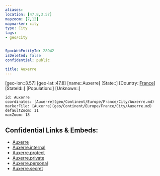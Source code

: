```yaml
---
aliases: 
location: [47.8,3.57]
mapzoom: [7,12] 
mapmarker: city 
type: City
tags:
- geo/City


SpocWebEntityId: 28942
isDeleted: false
confidential: public

title: Auxerre
---
```

[geo-lon::3.57]
[geo-lat::47.8]
[name::Auxerre]
[State::]
[Country::[France](geo/Continent/Europe/France.md)]
[StateId::]
[Population::]
[Unknown::]


```leaflet
id: Auxerre
coordinates: [Auxerre](geo/Continent/Europe/France/City/Auxerre.md)
markerFile: [Auxerre](geo/Continent/Europe/France/City/Auxerre.md)
defaultZoom: 11 
maxZoom: 18
```


## Confidential Links & Embeds: 
- [Auxerre](../../../../../../_public/geo/Continent/Europe/France/City/Auxerre.md) 
- [Auxerre.internal](../../../../../../_internal/geo/Continent/Europe/France/City/Auxerre.internal.md) 
- [Auxerre.protect](../../../../../../_protect/geo/Continent/Europe/France/City/Auxerre.protect.md) 
- [Auxerre.private](../../../../../../_private/geo/Continent/Europe/France/City/Auxerre.private.md) 
- [Auxerre.personal](../../../../../../_personal/geo/Continent/Europe/France/City/Auxerre.personal.md) 
- [Auxerre.secret](../../../../../../_secret/geo/Continent/Europe/France/City/Auxerre.secret.md) 
